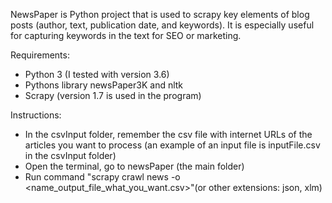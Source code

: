 NewsPaper is Python project that is used to scrapy key elements of blog posts (author, text, publication date, and keywords). 
It is especially useful for capturing keywords in the text for SEO or marketing.

Requirements:
- Python 3 (I tested with version 3.6)
- Pythons library newsPaper3K and nltk
- Scrapy (version 1.7 is used in the program)

Instructions:
- In the csvInput folder, remember the csv file with internet URLs of the articles you want to process (an example of an input 
  file is inputFile.csv in the csvInput folder)
- Open the terminal, go to newsPaper (the main folder)
- Run command "scrapy crawl news -o <name_output_file_what_you_want.csv>"(or other extensions: json, xlm)
